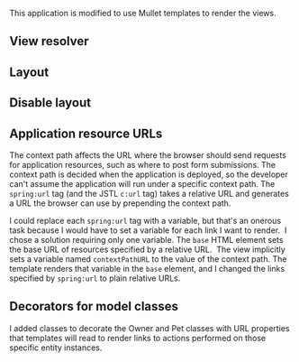 This application is modified to use Mullet templates to render the views.


## View resolver


## Layout


## Disable layout


## Application resource URLs

The context path affects the URL where the browser should send requests for
application resources, such as where to post form submissions.  The context
path is decided when the application is deployed, so the developer can't assume
the application will run under a specific context path.  The `spring:url` tag
(and the JSTL `c:url` tag) takes a relative URL and generates a URL the browser
can use by prepending the context path.

I could replace each `spring:url` tag with a variable, but that's an onerous
task because I would have to set a variable for each link I want to render.  I
chose a solution requiring only one variable.  The `base` HTML element sets the
base URL of resources specified by a relative URL.  The view implicitly sets a
variable named `contextPathURL` to the value of the context path.  The template
renders that variable in the `base` element, and I changed the links specified
by `spring:url` to plain relative URLs.


## Decorators for model classes

I added classes to decorate the Owner and Pet classes with URL properties that
templates will read to render links to actions performed on those specific
entity instances.
